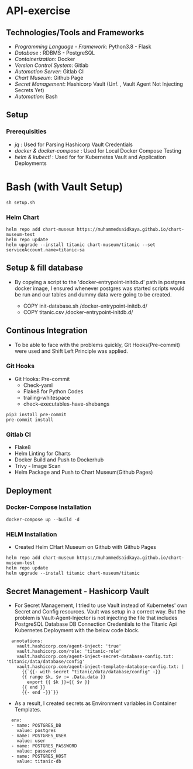 # API-exercise

## Technologies/Tools and Frameworks

* *Programming Language - Framework*: Python3.8 - Flask
* *Database* : RDBMS - PostgreSQL
* *Containerization*: Docker
* *Version Control System*: Gitlab
* *Automation Server*: Gitlab CI
* *Chart Museum*: Github Page 
* *Secret Management*: Hashicorp Vault (Unf. , Vault Agent Not Injecting Secrets Yet)
* *Automation*: Bash


## Setup

### Prerequisities
* *jq* : Used for Parsing Hashicorp Vault Credentials
* *docker & docker-compose* : Used for Local Docker Compose Testing
* *helm & kubectl* : Used for for Kubernetes Vault and Application Deployments

# Bash (with Vault Setup)

```
sh setup.sh
```

### Helm Chart

```
helm repo add chart-museum https://muhammedsaidkaya.github.io/chart-museum-test
helm repo update
helm upgrade --install titanic chart-museum/titanic --set serviceAccount.name=titanic-sa
```




##  Setup & fill database 

* By copying a script to the 'docker-entrypoint-initdb.d' path in postgres docker image, I ensured whenever postgres was started scripts would be run and our tables and dummy data were going to be created.

  * COPY init-database.sh /docker-entrypoint-initdb.d/
  * COPY titanic.csv /docker-entrypoint-initdb.d/


## Continous Integration

* To be able to face with the problems quickly, Git Hooks(Pre-commit) were used and Shift Left Principle was applied.

### Git Hooks
* Git Hooks: Pre-commit
  * Check-yaml 
  * Flake8 for Python Codes
  * trailing-whitespace
  * check-executables-have-shebangs

```
pip3 install pre-commit
pre-commit install
```

### Gitlab CI
* Flake8
* Helm Linting for Charts
* Docker Build and Push to Dockerhub
* Trivy - Image Scan
* Helm Package and Push to Chart Museum(Github Pages)



## Deployment

### Docker-Compose Installation

```
docker-compose up --build -d
```

### HELM Installation

* Created Helm CHart Museum on Github with Github Pages

```
helm repo add chart-museum https://muhammedsaidkaya.github.io/chart-museum-test
helm repo update
helm upgrade --install titanic chart-museum/titanic
```

## Secret Management - Hashicorp Vault

* For Secret Management, I tried to use Vault instead of Kubernetes' own Secret and Config resources. Vault was setup in a correct way. But the problem is Vault-Agent-Injector is not injecting the file that includes PostgreSQL Database DB Connection Credentials to the Titanic Api Kubernetes Deployment with the below code block.

```
  annotations:
    vault.hashicorp.com/agent-inject: 'true'
    vault.hashicorp.com/role: 'titanic-role'
    vault.hashicorp.com/agent-inject-secret-database-config.txt: 'titanic/data/database/config'
    vault.hashicorp.com/agent-inject-template-database-config.txt: |
      {{`{{- with secret "titanic/data/database/config" -}}
      {{ range $k, $v := .Data.data }}
        export {{ $k }}={{ $v }}
      {{ end }}
      {{- end -}}`}}
```

* As a result, I created secrets as Environment variables in Container Templates.

```
  env:
  - name: POSTGRES_DB
    value: postgres
  - name: POSTGRES_USER
    value: user
  - name: POSTGRES_PASSWORD
    value: password
  - name: POSTGRES_HOST
    value: titanic-db
```

